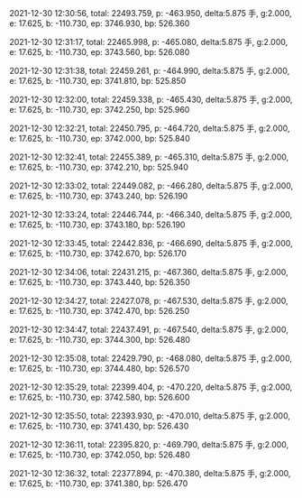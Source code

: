 2021-12-30 12:30:56, total: 22493.759, p: -463.950, delta:5.875 手, g:2.000, e: 17.625, b: -110.730, ep: 3746.930, bp: 526.360

2021-12-30 12:31:17, total: 22465.998, p: -465.080, delta:5.875 手, g:2.000, e: 17.625, b: -110.730, ep: 3743.560, bp: 526.080

2021-12-30 12:31:38, total: 22459.261, p: -464.990, delta:5.875 手, g:2.000, e: 17.625, b: -110.730, ep: 3741.810, bp: 525.850

2021-12-30 12:32:00, total: 22459.338, p: -465.430, delta:5.875 手, g:2.000, e: 17.625, b: -110.730, ep: 3742.250, bp: 525.960

2021-12-30 12:32:21, total: 22450.795, p: -464.720, delta:5.875 手, g:2.000, e: 17.625, b: -110.730, ep: 3742.000, bp: 525.840

2021-12-30 12:32:41, total: 22455.389, p: -465.310, delta:5.875 手, g:2.000, e: 17.625, b: -110.730, ep: 3742.210, bp: 525.940

2021-12-30 12:33:02, total: 22449.082, p: -466.280, delta:5.875 手, g:2.000, e: 17.625, b: -110.730, ep: 3743.240, bp: 526.190

2021-12-30 12:33:24, total: 22446.744, p: -466.340, delta:5.875 手, g:2.000, e: 17.625, b: -110.730, ep: 3743.180, bp: 526.190

2021-12-30 12:33:45, total: 22442.836, p: -466.690, delta:5.875 手, g:2.000, e: 17.625, b: -110.730, ep: 3742.670, bp: 526.170

2021-12-30 12:34:06, total: 22431.215, p: -467.360, delta:5.875 手, g:2.000, e: 17.625, b: -110.730, ep: 3743.440, bp: 526.350

2021-12-30 12:34:27, total: 22427.078, p: -467.530, delta:5.875 手, g:2.000, e: 17.625, b: -110.730, ep: 3742.470, bp: 526.250

2021-12-30 12:34:47, total: 22437.491, p: -467.540, delta:5.875 手, g:2.000, e: 17.625, b: -110.730, ep: 3744.300, bp: 526.480

2021-12-30 12:35:08, total: 22429.790, p: -468.080, delta:5.875 手, g:2.000, e: 17.625, b: -110.730, ep: 3744.480, bp: 526.570

2021-12-30 12:35:29, total: 22399.404, p: -470.220, delta:5.875 手, g:2.000, e: 17.625, b: -110.730, ep: 3742.580, bp: 526.600

2021-12-30 12:35:50, total: 22393.930, p: -470.010, delta:5.875 手, g:2.000, e: 17.625, b: -110.730, ep: 3741.430, bp: 526.430

2021-12-30 12:36:11, total: 22395.820, p: -469.790, delta:5.875 手, g:2.000, e: 17.625, b: -110.730, ep: 3742.050, bp: 526.480

2021-12-30 12:36:32, total: 22377.894, p: -470.380, delta:5.875 手, g:2.000, e: 17.625, b: -110.730, ep: 3741.380, bp: 526.470